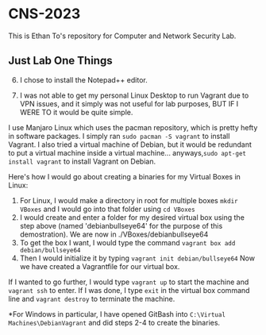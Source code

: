 # CNS-2023
This is Ethan To's repository for Computer and Network Security Lab.

## Just Lab One Things

6) I chose to install the Notepad++ editor.

7) I was not able to get my personal Linux Desktop to run Vagrant due to VPN issues, and it simply was not useful for lab purposes, 
BUT IF I WERE TO it would be quite simple.

I use Manjaro Linux which uses the pacman repository, which is pretty hefty in software packages. I simply ran ```sudo pacman -S vagrant``` to install Vagrant. 
I also tried a virtual machine of Debian, but it would be redundant to put a virtual machine inside a virtual machine... 
anyways,```sudo apt-get install vagrant``` to install Vagrant on Debian.

Here's how I would go about creating a binaries for my Virtual Boxes in Linux:
1) For Linux, I would make a directory in root for multiple boxes ```mkdir VBoxes``` and I would go into that folder using ```cd VBoxes```
2) I would create and enter a folder for my desired virtual box using the step above (named 'debianbullseye64' for the purpose of this demostration). We are now in ./VBoxes/debianbullseye64
3) To get the box I want, I would type the command ```vagrant box add debian/bullseye64```
4) Then I would initialize it by typing ```vagrant init debian/bullseye64``` Now we have created a Vagrantfile for our virtual box.

If I wanted to go further, I would type ```vagrant up``` to start the machine and ```vagrant ssh``` to enter. If I was done, I type ```exit``` in the virtual box command line and ```vagrant destroy``` to terminate the machine.

*For Windows in particular, I have opened GitBash into `C:\Virtual Machines\DebianVagrant` and did steps 2-4 to create the binaries.
